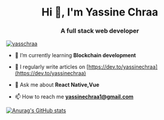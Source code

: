 <h1 align="center">Hi 👋, I'm Yassine Chraa</h1>
<h3 align="center">A full stack web developer</h3>

<p align="left"> <a href="https://twitter.com/yasschraa" target="blank"><img src="https://img.shields.io/twitter/follow/yasschraa?logo=twitter&style=for-the-badge" alt="yasschraa" /></a> </p>

- 🌱 I’m currently learning **Blockchain development**

- 📝 I regularly write articles on [https://dev.to/yassinechraa](https://dev.to/yassinechraa)

- 💬 Ask me about **React Native,Vue**

- 📫 How to reach me **yassinechraa1@gmail.com**

[![Anurag's GitHub stats](https://github-readme-stats.vercel.app/api?username=yassine-chraa)](https://github.com/yassine-chraa/github-readme-stats)

